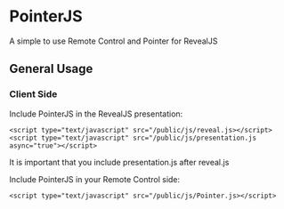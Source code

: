 # PointerJS

A simple to use Remote Control and Pointer for RevealJS

## General Usage

### Client Side

Include PointerJS in the RevealJS presentation:
```
<script type="text/javascript" src="/public/js/reveal.js></script>
<script type="text/javascript" src="/public/js/presentation.js async="true"></script>
```
It is important that you include presentation.js after reveal.js

Include PointerJS in your Remote Control side: 
```
<script type="text/javascript" src="/public/js/Pointer.js></script>
```
